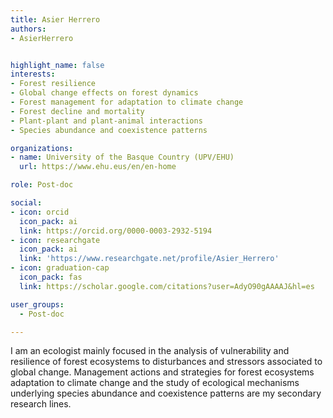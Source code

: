 ```yaml
---
title: Asier Herrero
authors:
- AsierHerrero


highlight_name: false
interests:
- Forest resilience
- Global change effects on forest dynamics
- Forest management for adaptation to climate change
- Forest decline and mortality
- Plant-plant and plant-animal interactions
- Species abundance and coexistence patterns

organizations:
- name: University of the Basque Country (UPV/EHU)
  url: https://www.ehu.eus/en/en-home

role: Post-doc

social:
- icon: orcid
  icon_pack: ai
  link: https://orcid.org/0000-0003-2932-5194
- icon: researchgate
  icon_pack: ai
  link: 'https://www.researchgate.net/profile/Asier_Herrero'
- icon: graduation-cap
  icon_pack: fas
  link: https://scholar.google.com/citations?user=AdyO90gAAAAJ&hl=es

user_groups: 
  - Post-doc

---
```


I am an ecologist mainly focused in the analysis of vulnerability and resilience of forest ecosystems to disturbances and stressors associated to global change. Management actions and strategies for forest ecosystems adaptation to climate change and the study of ecological mechanisms underlying species abundance and coexistence patterns are my secondary research lines.
